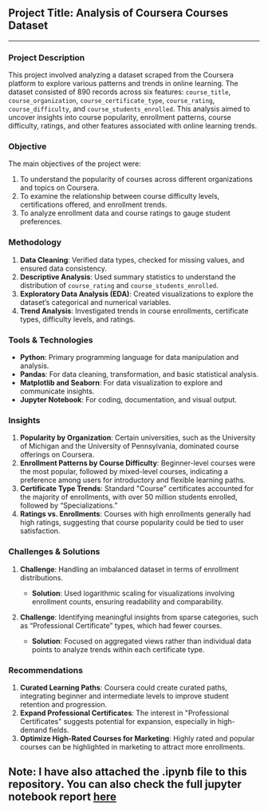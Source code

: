 ## Project Title: Analysis of Coursera Courses Dataset

---

### **Project Description**
This project involved analyzing a dataset scraped from the Coursera platform to explore various patterns and trends in online learning. The dataset consisted of 890 records across six features: `course_title`, `course_organization`, `course_certificate_type`, `course_rating`, `course_difficulty`, and `course_students_enrolled`. This analysis aimed to uncover insights into course popularity, enrollment patterns, course difficulty, ratings, and other features associated with online learning trends.

### **Objective**
The main objectives of the project were:
1. To understand the popularity of courses across different organizations and topics on Coursera.
2. To examine the relationship between course difficulty levels, certifications offered, and enrollment trends.
3. To analyze enrollment data and course ratings to gauge student preferences.

### **Methodology**
1. **Data Cleaning**: Verified data types, checked for missing values, and ensured data consistency.
2. **Descriptive Analysis**: Used summary statistics to understand the distribution of `course_rating` and `course_students_enrolled`.
3. **Exploratory Data Analysis (EDA)**: Created visualizations to explore the dataset’s categorical and numerical variables.
4. **Trend Analysis**: Investigated trends in course enrollments, certificate types, difficulty levels, and ratings.

### **Tools & Technologies**
- **Python**: Primary programming language for data manipulation and analysis.
- **Pandas**: For data cleaning, transformation, and basic statistical analysis.
- **Matplotlib and Seaborn**: For data visualization to explore and communicate insights.
- **Jupyter Notebook**: For coding, documentation, and visual output.

### **Insights**
1. **Popularity by Organization**: Certain universities, such as the University of Michigan and the University of Pennsylvania, dominated course offerings on Coursera.
2. **Enrollment Patterns by Course Difficulty**: Beginner-level courses were the most popular, followed by mixed-level courses, indicating a preference among users for introductory and flexible learning paths.
3. **Certificate Type Trends**: Standard "Course" certificates accounted for the majority of enrollments, with over 50 million students enrolled, followed by “Specializations.”
4. **Ratings vs. Enrollments**: Courses with high enrollments generally had high ratings, suggesting that course popularity could be tied to user satisfaction.

### **Challenges & Solutions**
1. **Challenge**: Handling an imbalanced dataset in terms of enrollment distributions.
   - **Solution**: Used logarithmic scaling for visualizations involving enrollment counts, ensuring readability and comparability.
   
2. **Challenge**: Identifying meaningful insights from sparse categories, such as “Professional Certificate” types, which had fewer courses.
   - **Solution**: Focused on aggregated views rather than individual data points to analyze trends within each certificate type.

### **Recommendations**
1. **Curated Learning Paths**: Coursera could create curated paths, integrating beginner and intermediate levels to improve student retention and progression.
2. **Expand Professional Certificates**: The interest in "Professional Certificates" suggests potential for expansion, especially in high-demand fields.
3. **Optimize High-Rated Courses for Marketing**: Highly rated and popular courses can be highlighted in marketing to attract more enrollments.

Note: I have also attached the .ipynb file to this repository. You can also check the full jupyter notebook report [here](https://github.com/bayoxx/learning_management_system/blob/main/coursera__task.pdf)
---
